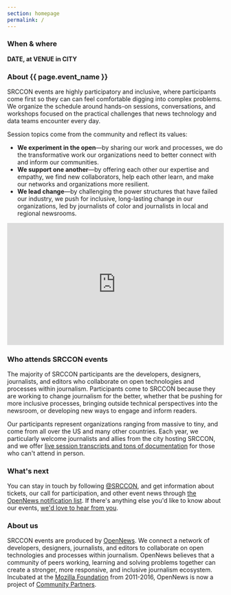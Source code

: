 ```yaml
---
section: homepage
permalink: /
---
```


### When & where

**DATE, at VENUE in CITY**

### About {{ page.event_name }}

SRCCON events are highly participatory and inclusive, where participants come first so they can can feel comfortable digging into complex problems. We organize the schedule around hands-on sessions, conversations, and workshops focused on the practical challenges that news technology and data teams encounter every day.

Session topics come from the community and reflect its values:

* **We experiment in the open**—by sharing our work and processes, we do the transformative work our organizations need to better connect with and inform our communities.
* **We support one another**—by offering each other our expertise and empathy, we find new collaborators, help each other learn, and make our networks and organizations more resilient.
* **We lead change**—by challenging the power structures that have failed our industry, we push for inclusive, long-lasting change in our organizations, led by journalists of color and journalists in local and regional newsrooms.

<style>.embed-container { position: relative; padding-bottom: 56.25%; height: 0; overflow: hidden; max-width: 100%; } .embed-container iframe, .embed-container object, .embed-container embed { position: absolute; top: 0; left: 0; width: 100%; height: 100%; }</style><div class='embed-container'><iframe src='https://player.vimeo.com/video/180221748' frameborder='0' webkitAllowFullScreen mozallowfullscreen allowFullScreen></iframe></div>

### Who attends SRCCON events

The majority of SRCCON participants are the developers, designers, journalists, and editors who collaborate on open technologies and processes within journalism. Participants come to SRCCON because they are working to change journalism for the better, whether that be pushing for more inclusive processes, bringing outside technical perspectives into the newsroom, or developing new ways to engage and inform readers.

Our participants represent organizations ranging from massive to tiny, and come from all over the US and many other countries. Each year, we particularly welcome journalists and allies from the city hosting SRCCON, and we offer [live session transcripts and tons of documentation](https://2019.srccon.org/documentation/) for those who can't attend in person.

### What's next

You can stay in touch by following [@SRCCON](https://twitter.com/srccon), and get information about tickets, our call for participation, and other event news through [the OpenNews notification list](https://opennews.us5.list-manage.com/subscribe?u=71c95e9a43708843d2fdc1f09&id=996e9290cc). If there's anything else you'd like to know about our events, [we'd love to hear from you](mailto:srccon@opennews.org).

### About us

SRCCON events are produced by [OpenNews](https://opennews.org). We connect a network of developers, designers, journalists, and editors to collaborate on open technologies and processes within journalism. OpenNews believes that a community of peers working, learning and solving problems together can create a stronger, more responsive, and inclusive journalism ecosystem. Incubated at the [Mozilla Foundation](https://www.mozilla.org/en-US/foundation/) from 2011-2016, OpenNews is now a project of [Community Partners](http://communitypartners.org/).

